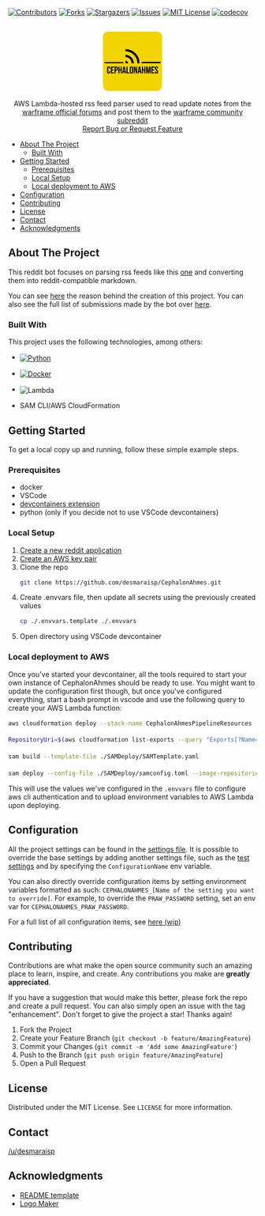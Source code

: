 <!-- PROJECT SHIELDS -->
[![Contributors][contributors-shield]][contributors-url]
[![Forks][forks-shield]][forks-url]
[![Stargazers][stars-shield]][stars-url]
[![Issues][issues-shield]][issues-url]
[![MIT License][license-shield]][license-url]
[![codecov][codecovshield]](https://codecov.io/gh/desmaraisp/CephalonAhmes)


<!-- PROJECT LOGO -->
<br />
<div align="center">
  <a href="https://github.com/desmaraisp/CephalonAhmes">
    <img style="border-radius:10px;" src="images/logo.png" alt="Logo" width="120" height="120">
  </a>

  <p align="center">
		AWS Lambda-hosted rss feed parser used to read update notes from the <a href="https://forums.warframe.com">warframe official forums</a> and post them to the <a href="https://reddit.com/r/warframe">warframe community subreddit</a>
    <br />
    <a href="https://github.com/desmaraisp/CephalonAhmes/issues">Report Bug or Request Feature</a>
  </p>
</div>

- [About The Project](#about-the-project)
	- [Built With](#built-with)
- [Getting Started](#getting-started)
	- [Prerequisites](#prerequisites)
	- [Local Setup](#local-setup)
	- [Local deployment to AWS](#local-deployment-to-aws)
- [Configuration](#configuration)
- [Contributing](#contributing)
- [License](#license)
- [Contact](#contact)
- [Acknowledgments](#acknowledgments)


<!-- ABOUT THE PROJECT -->
## About The Project

This reddit bot focuses on parsing rss feeds like this [one](https://forums.warframe.com/forum/123-developer-workshop-update-notes.xml) and converting them into reddit-compatible markdown.

You can see <a href="https://www.reddit.com/r/Warframe/comments/gbjmoz/warframe_revised_railjack_revisited_part_1_update/fp63u3r/">here</a> the reason behind the creation of this project. You can also see the full list of submissions made by the bot over <a href="https://www.reddit.com/r/Warframe/search/?q=author%3Acephalonahmes&sort=top&restrict_sr=on&t=all">here</a>.





### Built With

This project uses the following technologies, among others:
* <span style="vertical-align: middle;">[![Python][python-shield]][python-url]</span>

* <span style="vertical-align: middle;">[![Docker][docker-shield]][docker-url]</span>

* <span style="vertical-align: middle;">![Lambda][lambda-shield]</span>

* SAM CLI/AWS CloudFormation





<!-- GETTING STARTED -->
## Getting Started

To get a local copy up and running, follow these simple example steps.

### Prerequisites

* docker
* VSCode
* [devcontainers extension](https://marketplace.visualstudio.com/items?itemName=ms-vscode-remote.remote-containers)
* python (only if you decide not to use VSCode devcontainers)


### Local Setup

1. [Create a new reddit application](https://github.com/reddit/reddit/wiki/OAuth2-Quick-Start-Example#first-steps)
2. [Create an AWS key pair](https://docs.aws.amazon.com/accounts/latest/reference/root-user-access-key.html)
3. Clone the repo
   ```sh
   git clone https://github.com/desmaraisp/CephalonAhmes.git
   ```
4. Create .envvars file, then update all secrets using the previously created values
   ```sh
   cp ./.envvars.template ./.envvars
   ```
5. Open directory using VSCode devcontainer




### Local deployment to AWS

Once you've started your devcontainer, all the tools required to start your own instance of CephalonAhmes should be ready to use. You might want to update the configuration first though, but once you've configured everything, start a bash prompt in vscode and use the following query to create your AWS Lambda function:

```sh
aws cloudformation deploy --stack-name CephalonAhmesPipelineResources  --template-file SAMDeploy/SAMPreliminaryDeploy.yml

RepositoryUri=$(aws cloudformation list-exports --query "Exports[?Name=='CephalonAhmesRepositoryUri'].Value" --no-paginate --output text)

sam build --template-file ./SAMDeploy/SAMTemplate.yaml

sam deploy --config-file ./SAMDeploy/samconfig.toml --image-repositories "CephalonAhmesFunction=$RepositoryUri" --parameter-overrides "CEPHALONAHMESPRAWCLIENTID=$CEPHALONAHMES_PRAW_CLIENT_ID CEPHALONAHMESPRAWCLIENTSECRET=$CEPHALONAHMES_PRAW_CLIENT_SECRET CEPHALONAHMESPRAWPASSWORD=$CEPHALONAHMES_PRAW_PASSWORD CEPHALONAHMESPRAWUSERNAME=$CEPHALONAHMES_PRAW_USERNAME ConfigurationName=base"
```

This will use the values we've configured in the `.envvars` file to configure aws cli authentication and to upload environment variables to AWS Lambda upon deploying.


## Configuration

All the project settings can be found in the [settings file](./settings.base.toml). It is possible to override the base settings by adding another settings file, such as the [test settings](./settings.test.toml) and by specifying the `ConfigurationName` env variable.

You can also directly override configuration items by setting environment variables formatted as such: `CEPHALONAHMES_[Name of the setting you want to override]`. For example, to override the `PRAW_PASSWORD` setting, set an env var for `CEPHALONAHMES_PRAW_PASSWORD`.

For a full list of all configuration items, see [here (wip)](https://github.com/desmaraisp/CephalonAhmes/wiki)





<!-- CONTRIBUTING -->
## Contributing

Contributions are what make the open source community such an amazing place to learn, inspire, and create. Any contributions you make are **greatly appreciated**.

If you have a suggestion that would make this better, please fork the repo and create a pull request. You can also simply open an issue with the tag "enhancement".
Don't forget to give the project a star! Thanks again!

1. Fork the Project
2. Create your Feature Branch (`git checkout -b feature/AmazingFeature`)
3. Commit your Changes (`git commit -m 'Add some AmazingFeature'`)
4. Push to the Branch (`git push origin feature/AmazingFeature`)
5. Open a Pull Request





<!-- LICENSE -->
## License

Distributed under the MIT License. See `LICENSE` for more information.





<!-- CONTACT -->
## Contact

[/u/desmaraisp](http://www.reddit.com/message/compose?to=desmaraisp&subject=Hello%20there!)





<!-- ACKNOWLEDGMENTS -->
## Acknowledgments

* [README template](https://github.com/othneildrew/Best-README-Template/blob/master/BLANK_README.md)
* [Logo Maker](https://express.adobe.com/express-apps/logo-maker/)





<!-- MARKDOWN LINKS & IMAGES -->
<!-- https://www.markdownguide.org/basic-syntax/#reference-style-links -->
[contributors-shield]: https://img.shields.io/github/contributors/desmaraisp/CephalonAhmes.svg?style=flat
[contributors-url]: https://github.com/desmaraisp/CephalonAhmes/graphs/contributors
[forks-shield]: https://img.shields.io/github/forks/desmaraisp/CephalonAhmes.svg?style=flat
[forks-url]: https://github.com/desmaraisp/CephalonAhmes/network/members
[stars-shield]: https://img.shields.io/github/stars/desmaraisp/CephalonAhmes.svg?style=flat
[stars-url]: https://github.com/desmaraisp/CephalonAhmes/stargazers
[issues-shield]: https://img.shields.io/github/issues/desmaraisp/CephalonAhmes.svg?style=flat
[issues-url]: https://github.com/desmaraisp/CephalonAhmes/issues
[license-shield]: https://img.shields.io/github/license/desmaraisp/CephalonAhmes.svg?style=flat
[license-url]: https://github.com/desmaraisp/CephalonAhmes/blob/master/LICENSE
[codecovshield]: https://codecov.io/gh/desmaraisp/CephalonAhmes/branch/master/graph/badge.svg?token=8BAQOWNCCO

[python-shield]: https://img.shields.io/badge/python-DD0031?style=for-the-badge&logo=python&logoColor=white
[python-url]: https://www.python.org/
[docker-shield]: https://img.shields.io/badge/docker-DD0031?style=for-the-badge&logo=docker&logoColor=white&color=blue
[docker-url]: https://www.docker.com/
[lambda-shield]: https://img.shields.io/badge/Lambda-DD0031?style=for-the-badge&logo=awslambda&logoColor=white&color=orange
